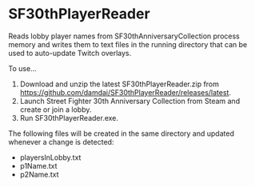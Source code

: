 # SF30thPlayerReader
Reads lobby player names from SF30thAnniversaryCollection process memory and writes them to text files in the running directory that can be used to auto-update Twitch overlays.

To use...

1. Download and unzip the latest SF30thPlayerReader.zip from https://github.com/damdai/SF30thPlayerReader/releases/latest.
2. Launch Street Fighter 30th Anniversary Collection from Steam and create or join a lobby.
3. Run SF30thPlayerReader.exe.

The following files will be created in the same directory and updated whenever a change is detected:
* playersInLobby.txt
* p1Name.txt
* p2Name.txt
